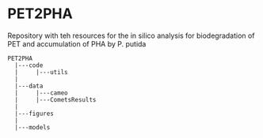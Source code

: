 # PET2PHA
Repository with teh resources for the in silico analysis for biodegradation of PET and accumulation of PHA by P. putida
```
PET2PHA
  |---code
  |     |---utils
  |
  |---data
  |     |---cameo
  |     |---CometsResults  
  |
  |---figures
  |
  |---models

```
